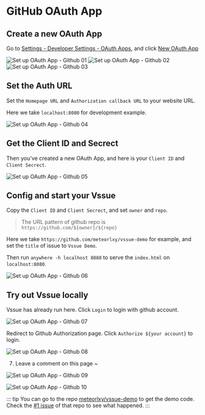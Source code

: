 # GitHub OAuth App

## Create a new OAuth App

Go to [Settings - Developer Settings - OAuth Apps](https://github.com/settings/developers), and click [New OAuth App](https://github.com/settings/applications/new)

![Set up OAuth App - Github 01](/assets/img/oauth-app-github-01.png)
![Set up OAuth App - Github 02](/assets/img/oauth-app-github-02.png)
![Set up OAuth App - Github 03](/assets/img/oauth-app-github-03.png)

## Set the Auth URL

Set the `Homepage URL` and `Authorization callback URL` to your website URL.

Here we take `localhost:8080` for development example.

![Set up OAuth App - Github 04](/assets/img/oauth-app-github-04.png)

## Get the Client ID and Secrect

Then you've created a new OAuth App, and here is your `Client ID` and `Client Secrect`.

![Set up OAuth App - Github 05](/assets/img/oauth-app-github-05.png)

## Config and start your Vssue

Copy the `Client ID` and `Client Secrect`, and set `owner` and `repo`.

> The URL pattern of github repo is `https://github.com/${owner}/${repo}`

Here we take `https://github.com/meteorlxy/vssue-demo` for example, and set the `title` of issue to `Vssue Demo`.

Then run `anywhere -h localhost 8080` to serve the `index.html` on `localhost:8080`.

![Set up OAuth App - Github 06](/assets/img/oauth-app-github-06.png)

## Try out Vssue locally

Vssue has already run here. Click `Login` to login with github account.

![Set up OAuth App - Github 07](/assets/img/oauth-app-github-07.png)

Redirect to Github Authorization page. Click `Authorize ${your account}` to login.

![Set up OAuth App - Github 08](/assets/img/oauth-app-github-08.png)

7. Leave a comment on this page ~

![Set up OAuth App - Github 09](/assets/img/oauth-app-github-09.png)

![Set up OAuth App - Github 10](/assets/img/oauth-app-github-10.png)

::: tip
You can go to the repo [meteorlxy/vssue-demo](https://github.com/meteorlxy/vssue-demo) to get the demo code. Check the [#1 issue](https://github.com/meteorlxy/vssue-demo/issues/1) of that repo to see what happened.
:::
